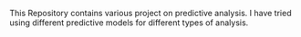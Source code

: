 This Repository contains various project on predictive analysis. I have tried using different predictive models for different types of analysis.
